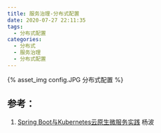 ```yaml
---
title: 服务治理-分布式配置
date: 2020-07-27 22:11:35
tags:
  - 分布式配置
categories:
  - 分布式
  - 服务治理
  - 分布式配置
---
```


<p></p>
<!-- more -->

{% asset_img  config.JPG  分布式配置 %}

## 参考：
1. [Spring Boot与Kubernetes云原生微服务实践]() 杨波
